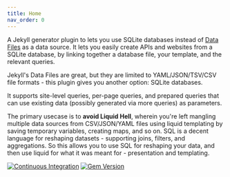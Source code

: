 ```yaml
---
title: Home
nav_order: 0
---
```


A Jekyll generator plugin to lets you use SQLite databases instead of [Data Files][df] as a 
data source. It lets you easily create APIs and websites from a SQLite
database, by linking together a database file, your template, and the relevant
queries.

Jekyll's Data Files are great, but they are limited to YAML/JSON/TSV/CSV file
formats - this plugin gives you another option: SQLite databases.

It supports site-level queries, per-page queries, and prepared queries that can
use existing data (possibly generated via more queries) as parameters.

The primary usecase is to **avoid Liquid Hell**, wherein you're left mangling
multiple data sources from CSV/JSON/YAML files using liquid templating by
saving temporary variables, creating maps, and so on. SQL is a decent language
for reshaping datasets - supporting joins, filters, and aggregations. So this
allows you to use SQL for reshaping your data, and then use liquid
for what it was meant for - presentation and templating.

[![Continuous Integration](https://github.com/captn3m0/jekyll-sqlite/actions/workflows/main.yml/badge.svg)](https://github.com/captn3m0/jekyll-sqlite/actions/workflows/main.yml) [![Gem Version](https://badge.fury.io/rb/jekyll-sqlite.svg)](https://badge.fury.io/rb/jekyll-sqlite)

[df]: https://jekyllrb.com/docs/datafiles/ "Data Files at Jekyll Docs site"